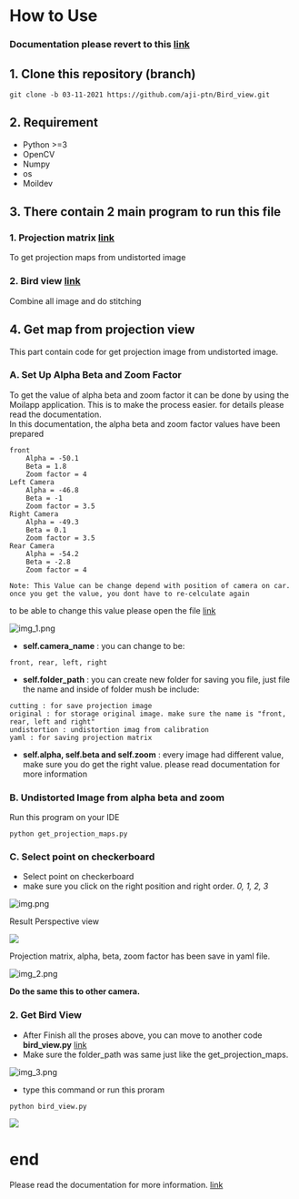# How to Use
### Documentation please revert to this [link](https://mcut-my.sharepoint.com/:f:/g/personal/m07158031_o365_mcut_edu_tw/Enu7QLAPY15OkFzQuGQrBV4BK8BqS_Oq_2D-eVQ3WeZxSA?e=BCHNAt)

## 1. Clone this repository (branch)
```
git clone -b 03-11-2021 https://github.com/aji-ptn/Bird_view.git
```
## 2. Requirement
- Python >=3
- OpenCV
- Numpy
- os
- Moildev

## 3. There contain 2 main program to run this file
### 1. Projection matrix [link](get_projection_maps.py)

To get projection maps from undistorted image
### 2. Bird view [link](bird_view.py)
Combine all image and do stitching

## 4. Get map from projection view
This part contain code for get projection image from undistorted image.

### A. Set Up Alpha Beta and Zoom Factor
To get the value of alpha beta and zoom factor it can be done by using the Moilapp application. This is to make the process easier. for details please read the documentation.  
In this documentation, the alpha beta and zoom factor values have been prepared
```
front
    Alpha = -50.1
    Beta = 1.8
    Zoom factor = 4
Left Camera
    Alpha = -46.8
    Beta = -1
    Zoom factor = 3.5
Right Camera
    Alpha = -49.3 
    Beta = 0.1
    Zoom factor = 3.5
Rear Camera
    Alpha = -54.2 
    Beta = -2.8
    Zoom factor = 4
    
Note: This Value can be change depend with position of camera on car. once you get the value, you dont have to re-celculate again
```
to be able to change this value please open the file [link](get_projection_maps.py)

![img_1.png](asset/img_1.png)

- **self.camera_name** : you can change to be:
```
front, rear, left, right
```
- **self.folder_path** : you can create new folder for saving you file, just file the name and inside of folder mush be include:
```
cutting : for save projection image
original : for storage original image. make sure the name is "front, rear, left and right"
undistortion : undistortion imag from calibration
yaml : for saving projection matrix
```
- **self.alpha, self.beta and self.zoom** : every image had different value, make sure you do get the right value. please read documentation for more information

### B. Undistorted Image from alpha beta and zoom
Run this program on your IDE
```
python get_projection_maps.py
```
### C. Select point on checkerboard
- Select point on checkerboard 
- make sure you click on the right position and right order. *0, 1, 2, 3*

![img.png](asset/img.png)

Result Perspective view

![](data/sixth/cutting/front.png)

Projection matrix, alpha, beta, zoom factor has been save in yaml file.

![img_2.png](asset/img_2.png)

**Do the same this to other camera.**

### 2. Get Bird View
- After Finish all the proses above, you can move to another code **bird_view.py** [link](bird_view.py)
- Make sure the folder_path was same just like the get_projection_maps.

![img_3.png](asset/img_3.png)

- type this command or run this proram
```
python bird_view.py
```

![](data/sixth/Resulttlast.png)

# end
Please read the documentation for more information. [link](https://mcut-my.sharepoint.com/:f:/g/personal/m07158031_o365_mcut_edu_tw/Enu7QLAPY15OkFzQuGQrBV4BK8BqS_Oq_2D-eVQ3WeZxSA?e=BCHNAt)
